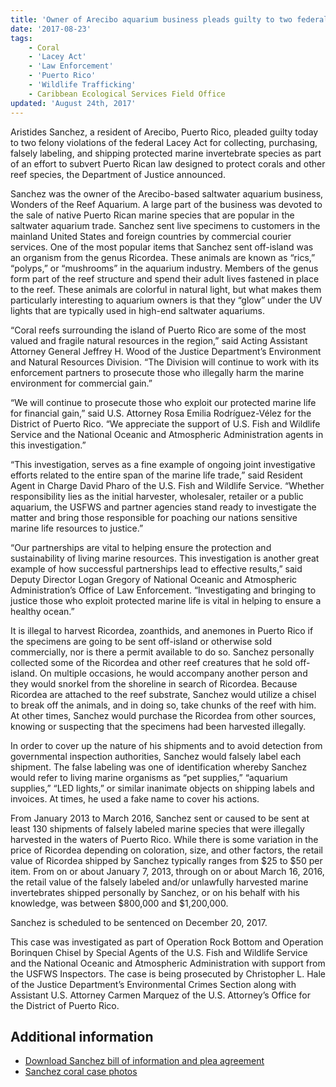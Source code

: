 ```yaml
---
title: 'Owner of Arecibo aquarium business pleads guilty to two federal Lacey Act felonies for illicit trafficking of protected corals'
date: '2017-08-23'
tags:
    - Coral
    - 'Lacey Act'
    - 'Law Enforcement'
    - 'Puerto Rico'
    - 'Wildlife Trafficking'
    - Caribbean Ecological Services Field Office
updated: 'August 24th, 2017'
---
```


Aristides Sanchez, a resident of Arecibo, Puerto Rico, pleaded guilty today to two felony violations of the federal Lacey Act for collecting, purchasing, falsely labeling, and shipping protected marine invertebrate species as part of an effort to subvert Puerto Rican law designed to protect corals and other reef species, the Department of Justice announced.

Sanchez was the owner of the Arecibo-based saltwater aquarium business, Wonders of the Reef Aquarium. A large part of the business was devoted to the sale of native Puerto Rican marine species that are popular in the saltwater aquarium trade. Sanchez sent live specimens to customers in the mainland United States and foreign countries by commercial courier services. One of the most popular items that Sanchez sent off-island was an organism from the genus Ricordea. These animals are known as “rics,” “polyps,” or “mushrooms” in the aquarium industry. Members of the genus form part of the reef structure and spend their adult lives fastened in place to the reef. These animals are colorful in natural light, but what makes them particularly interesting to aquarium owners is that they “glow” under the UV lights that are typically used in high-end saltwater aquariums.

“Coral reefs surrounding the island of Puerto Rico are some of the most valued and fragile natural resources in the region,” said Acting Assistant Attorney General Jeffrey H. Wood of the Justice Department’s Environment and Natural Resources Division. “The Division will continue to work with its enforcement partners to prosecute those who illegally harm the marine environment for commercial gain.”

“We will continue to prosecute those who exploit our protected marine life for financial gain,” said U.S. Attorney Rosa Emilia Rodríguez-Vélez for the District of Puerto Rico. “We appreciate the support of U.S. Fish and Wildlife Service and the National Oceanic and Atmospheric Administration agents in this investigation.”

“This investigation, serves as a fine example of ongoing joint investigative efforts related to the entire span of the marine life trade,” said Resident Agent in Charge David Pharo of the U.S. Fish and Wildlife Service. “Whether responsibility lies as the initial harvester, wholesaler, retailer or a public aquarium, the USFWS and partner agencies stand ready to investigate the matter and bring those responsible for poaching our nations sensitive marine life resources to justice.”

“Our partnerships are vital to helping ensure the protection and sustainability of living marine resources. This investigation is another great example of how successful partnerships lead to effective results,” said Deputy Director Logan Gregory of National Oceanic and Atmospheric Administration’s Office of Law Enforcement. “Investigating and bringing to justice those who exploit protected marine life is vital in helping to ensure a healthy ocean.”

It is illegal to harvest Ricordea, zoanthids, and anemones in Puerto Rico if the specimens are going to be sent off-island or otherwise sold commercially, nor is there a permit available to do so. Sanchez personally collected some of the Ricordea and other reef creatures that he sold off-island. On multiple occasions, he would accompany another person and they would snorkel from the shoreline in search of Ricordea. Because Ricordea are attached to the reef substrate, Sanchez would utilize a chisel to break off the animals, and in doing so, take chunks of the reef with him. At other times, Sanchez would purchase the Ricordea from other sources, knowing or suspecting that the specimens had been harvested illegally.

In order to cover up the nature of his shipments and to avoid detection from governmental inspection authorities, Sanchez would falsely label each shipment. The false labeling was one of identification whereby Sanchez would refer to living marine organisms as “pet supplies,” “aquarium supplies,” “LED lights,” or similar inanimate objects on shipping labels and invoices. At times, he used a fake name to cover his actions.

From January 2013 to March 2016, Sanchez sent or caused to be sent at least 130 shipments of falsely labeled marine species that were illegally harvested in the waters of Puerto Rico. While there is some variation in the price of Ricordea depending on coloration, size, and other factors, the retail value of Ricordea shipped by Sanchez typically ranges from $25 to $50 per item. From on or about January 7, 2013, through on or about March 16, 2016, the retail value of the falsely labeled and/or unlawfully harvested marine invertebrates shipped personally by Sanchez, or on his behalf with his knowledge, was between $800,000 and $1,200,000.

Sanchez is scheduled to be sentenced on December 20, 2017.

This case was investigated as part of Operation Rock Bottom and Operation Borinquen Chisel by Special Agents of the U.S. Fish and Wildlife Service and the National Oceanic and Atmospheric Administration with support from the USFWS Inspectors. The case is being prosecuted by Christopher L. Hale of the Justice Department’s Environmental Crimes Section along with Assistant U.S. Attorney Carmen Marquez of the U.S. Attorney’s Office for the District of Puerto Rico.

## Additional information

 - [Download Sanchez bill of information and plea agreement](https://www.justice.gov/opa/press-release/file/992476/download)
 - [Sanchez coral case photos](https://www.justice.gov/opa/press-release/file/992481/download)
